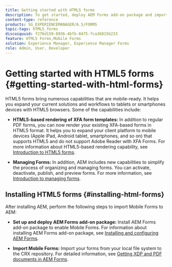 ```yaml
---
title: Getting started with HTML5 forms
description: To get started, deploy AEM Forms add-on package and import existing HTML5 forms to AEM.
content-type: reference
products: SG_EXPERIENCEMANAGER/6.5/FORMS
topic-tags: hTML5_forms
discoiquuid: f276d150-8936-4bfb-8475-7ca36815b233
feature: HTML5 Forms,Mobile Forms
solution: Experience Manager, Experience Manager Forms
role: Admin, User, Developer
---
```

# Getting started with HTML5 forms {#getting-started-with-html-forms}

HTML5 forms bring numerous capabilities that are mobile-ready. It helps you expand your current solutions and workflows to tablets or smartphones devices with HTML5 browsers. Some of the capabilities include:

* **HTML5-based rendering of XFA form templates:** In addition to regular PDF forms, you can now render your existing XFA-based forms in HTML5 format. It helps you to expand your client platform to mobile devices (Apple iPad, Android tablet, smartphones, and so on) that supports HTML5 and do not support Adobe Reader with XFA Forms. For more information about HTML5-based rendering capability, see [Introduction to HTML5 forms](/help/forms/using/introduction.md).

* **Managing Forms:** In addition, AEM includes new capabilities to simplify the process of organizing and managing forms. You can activate, deactivate, publish, and preview forms. For more information, see [Introduction to managing forms](/help/forms/using/introduction-managing-forms.md).

## Installing HTML5 forms {#installing-html-forms}

After installing AEM, perform the following steps to import Mobile Forms to AEM:

* **Set up and deploy AEM Forms add-on package:** Install AEM Forms add-on package to enable Mobile Forms. For information about installing AEM Forms add-on package, see [Installing and configuring AEM Forms](/help/forms/using/installing-configuring-aem-forms-osgi.md).

* **Import Mobile Forms:** Import your forms from your local file system to the CRX repository. For detailed information, see [Getting XDP and PDF documents in AEM Forms](/help/forms/using/get-xdp-pdf-documents-aem.md).
